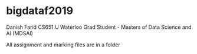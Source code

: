# bigdataf2019

Danish Farid
CS651 
U Waterloo Grad Student - Masters of Data Science and AI (MDSAI)

All assignment and marking files are in a folder 
